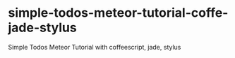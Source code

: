 # simple-todos-meteor-tutorial-coffe-jade-stylus
Simple Todos Meteor Tutorial with coffeescript, jade, stylus
